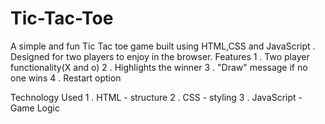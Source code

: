 # Tic-Tac-Toe
A simple and fun Tic Tac toe game built using HTML,CSS and JavaScript . Designed for two players to enjoy in the browser.
Features
1 . Two player functionality(X and o)
2 . Highlights the winner
3 . "Draw" message if no one wins
4 . Restart option

Technology Used
1 . HTML - structure
2 . CSS - styling
3 . JavaScript - Game Logic
